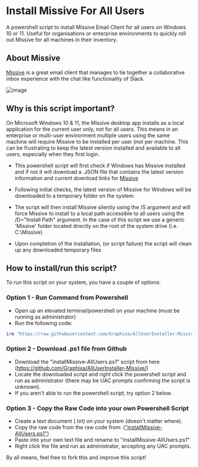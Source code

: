 # Install Missive For All Users
A powershell script to install Missive Email Client for all users on Windows 10 or 11. Useful for organisations or enterprise environments to quickly roll out Missive for all machines in their inventory.

## About Missive
[Missive](https://www.missiveapp.com) is a great email client that manages to tie together a collaborative inbox experience with the chat like functionality of Slack.

![image](https://user-images.githubusercontent.com/2350960/209822715-f82c068e-c682-43b6-906a-68520f1b48b1.png)


## Why is this script important?
On Microsoft Windows 10 & 11, the Missive desktop app installs as a local application for the current user only, not for all users. This means in an enterprise or multi-user environment multiple users using the same machine will require Missive to be installed per user (not per machine. This can be frustrating to keep the latest version installed and available to all users, especially when they first login.

* This powershell script will first check if Windows has Missive installed and if not it will download a .JSON file that contains the latest version information and current download links for [Missive](www.missiveapp.com)

* Following initial checks, the latest version of Missive for Windows will be downloaded to a temporary folder on the system.

* The script will then install Missive silently using the /S argument and will force Missive to install to a local path accessible to all users using the /D="Install Path" argument. In the case of this script we use a generic 'Missive' folder located directly on the root of the system drive (i.e. C:\Missive\)

* Upon completion of the installation, (or script failure) the script will clean up any downloaded temporary files

## How to install/run this script?

To run this script on your system, you have a couple of options:

### Option 1 - Run Command from Powershell
* Open up an elevated terminal/powershell on your machine (must be running as administrator)
* Run the following code:
```powershell
irm "https://raw.githubusercontent.com/Graphixa/AllUserInstaller-Missive/main/installMissive-AllUsers.ps1" | iex
```

### Option 2 - Download .ps1 file from Github
* Download the "installMissive-AllUsers.ps1" script from here (https://github.com/Graphixa/AllUserInstaller-Missive/)
* Locate the downloaded script and right click the powershell script and run as administrator (there may be UAC prompts confirming the script is unknown).
* If you aren't able to run the powershell script, try option 2 below.

### Option 3 - Copy the Raw Code into your own Powershell Script
* Create a text document (.txt) on your system (doesn't matter where).
* Copy the raw code from the raw code from: (["installMissive-AllUsers.ps1"](https://raw.githubusercontent.com/Graphixa/AllUserInstaller-Missive/main/installMissive-AllUsers.ps1))
* Paste into your own text file and rename to "installMissive-AllUsers.ps1"
* Right click the file and run as administrator, accepting any UAC prompts.

By all means, feel free to fork this and improve this script!

